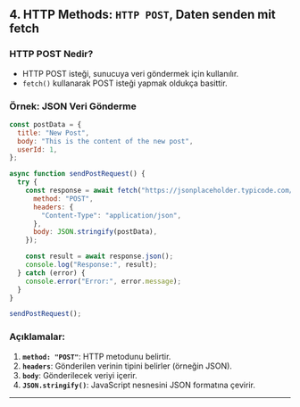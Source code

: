 ## **4. HTTP Methods: `HTTP POST`, Daten senden mit fetch**

### **HTTP POST Nedir?**
- HTTP POST isteği, sunucuya veri göndermek için kullanılır.
- `fetch()` kullanarak POST isteği yapmak oldukça basittir.

### **Örnek: JSON Veri Gönderme**
```javascript
const postData = {
  title: "New Post",
  body: "This is the content of the new post",
  userId: 1,
};

async function sendPostRequest() {
  try {
    const response = await fetch("https://jsonplaceholder.typicode.com/posts", {
      method: "POST",
      headers: {
        "Content-Type": "application/json",
      },
      body: JSON.stringify(postData),
    });

    const result = await response.json();
    console.log("Response:", result);
  } catch (error) {
    console.error("Error:", error.message);
  }
}

sendPostRequest();
```

### **Açıklamalar:**
1. **`method: "POST"`**: HTTP metodunu belirtir.
2. **`headers`**: Gönderilen verinin tipini belirler (örneğin JSON).
3. **`body`**: Gönderilecek veriyi içerir.
4. **`JSON.stringify()`**: JavaScript nesnesini JSON formatına çevirir.

---

